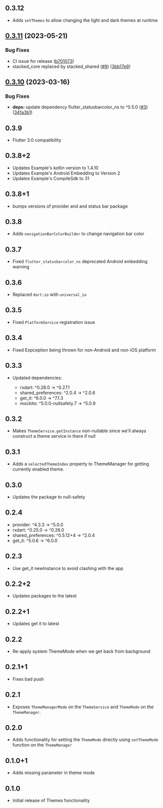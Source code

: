 ## 0.3.12
- Adds `setThemes` to allow changing the light and dark themes at runtime

## [0.3.11](https://github.com/Stacked-Org/themes/compare/v0.3.10...v0.3.11) (2023-05-21)


### Bug Fixes

* CI issue for release ([b701073](https://github.com/Stacked-Org/themes/commit/b701073b0e20bbbdf66fb7149450504e21c7eafc))
* stacked_core replaced by stacked_shared ([#9](https://github.com/Stacked-Org/themes/issues/9)) ([3bb17e9](https://github.com/Stacked-Org/themes/commit/3bb17e91cbeae3a64043684777c4103ac3c77133))

## [0.3.10](https://github.com/Stacked-Org/themes/compare/v0.3.9...v0.3.10) (2023-03-16)


### Bug Fixes

* **deps:** update dependency flutter_statusbarcolor_ns to ^0.5.0 ([#3](https://github.com/Stacked-Org/themes/issues/3)) ([341a3b1](https://github.com/Stacked-Org/themes/commit/341a3b1d4067e4178f94a3b187ff524bf127521e))

## 0.3.9
- Flutter 3.0 compatibility 
  
## 0.3.8+2

- Updates Example's kotlin version to 1.4.10
- Updates Example's Android Embedding to Version 2
- Updates Example's CompileSdk to 31

## 0.3.8+1

- bumps versions of provider and and status bar package

## 0.3.8

- Adds `navigationBarColorBuilder` to change navigation bar color

## 0.3.7

- Fixed `flutter_statusbarcolor_ns` deprecated Android embedding warning

## 0.3.6

- Replaced `dart:io` with `universal_io`

## 0.3.5

- Fixed `PlatformService` registration issue

## 0.3.4

- Fixed Expception being thrown for non-Android and non-iOS platform

## 0.3.3

- Updated dependencies:

  - rxdart: ^0.26.0 -> ^0.27.1
  - shared_preferences: ^2.0.4 -> ^2.0.6
  - get_it: ^6.0.0 -> ^7.1.3
  - mockito: ^5.0.0-nullsafety.7 -> ^5.0.9

## 0.3.2

- Makes `ThemeService.getInstance` non-nullable since we'll always construct a theme service in there if null

## 0.3.1

- Adds a `selectedThemeIndex` property to ThemeManager for getting currently enabled theme.

## 0.3.0

- Updates the package to null-safety

## 0.2.4

- provider: ^4.3.3 -> ^5.0.0
- rxdart: ^0.25.0 -> ^0.26.0
- shared_preferences: ^0.5.12+4 -> ^2.0.4
- get_it: ^5.0.6 -> ^6.0.0

## 0.2.3

- Use get_it newInstance to avoid clashing with the app

## 0.2.2+2

- Updates packages to the latest

## 0.2.2+1

- Updates get it to latest

## 0.2.2

- Re-apply system ThemeMode when we get back from background

## 0.2.1+1

- Fixes bad push

## 0.2.1

- Exposes `ThemeManagerMode` on the `ThemeService` and `ThemeMode` on the `ThemeManager`.

## 0.2.0

- Adds functionality for setting the `ThemeMode` directly using `setThemeMode` function on the `ThemeManager`

## 0.1.0+1

- Adds missing parameter in theme mode

## 0.1.0

- Initial release of Themes functionality
